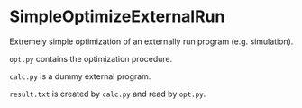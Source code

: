# SimpleOptimizeExternalRun

Extremely simple optimization of an externally run program (e.g. simulation).

`opt.py` contains the optimization procedure.

`calc.py` is a dummy external program.

`result.txt` is created by `calc.py` and read by `opt.py`.
